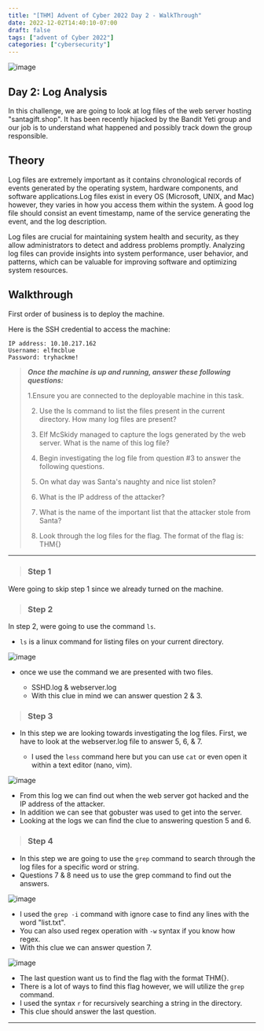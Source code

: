 ```yaml
---
title: "[THM] Advent of Cyber 2022 Day 2 - WalkThrough"
date: 2022-12-02T14:40:10-07:00
draft: false
tags: ["advent of Cyber 2022"]
categories: ["cybersecurity"]
---
```

![image](/aoc_day2.png)

## Day 2: Log Analysis
In this challenge, we are going to look at log files of the web server hosting "santagift.shop". It has been recently hijacked by the Bandit Yeti group and our
job is to understand what happened and possibly track down the group responsible.

## Theory
Log files are extremely important as it contains chronological records of events generated by the operating system, hardware components, and software applications.Log files exist in every OS (Microsoft, UNIX, and Mac) however, they varies in how you access them within the system. A good log file should consist an event timestamp, name of the service generating the event, and the log description.

Log files are crucial for maintaining system health and security, as they allow administrators to detect and address problems promptly. Analyzing log files can provide insights into system performance, user behavior, and patterns, which can be valuable for improving software and optimizing system resources.

## Walkthrough
First order of business is to deploy the machine. 

Here is the SSH credential to access the machine:
``` 
IP address: 10.10.217.162
Username: elfmcblue
Password: tryhackme!
```

> **_Once the machine is up and running, answer these following questions:_**
>
>   1.Ensure you are connected to the deployable machine in this task.
>
>   2. Use the ls command to list the files present in the current directory. How many log files are present?
>
>   3. Elf McSkidy managed to capture the logs generated by the web server. What is the name of this log file?
>
>   4. Begin investigating the log file from question #3 to answer the following questions.
>
>   5. On what day was Santa's naughty and nice list stolen?
>
>   6. What is the IP address of the attacker?
>
>   7. What is the name of the important list that the attacker stole from Santa?    
>
>   8. Look through the log files for the flag. The format of the flag is: THM{}

---

> ### Step 1
Were going to skip step 1 since we already turned on the machine.

> ### Step 2
In step 2, were going to use the command `ls`.

- `ls` is a linux command for listing files on your current directory.

![image](/aoc_ls_log.png)

- once we use the command we are presented with two files.

    - SSHD.log & webserver.log
    - With this clue in mind we can answer question 2 & 3. 

 
> ### Step 3

- In this step we are looking towards investigating the log files. First, we have to look at the webserver.log file to answer 5, 6, & 7.

    - I used the `less` command here but you can use `cat` or even open it within a text editor (nano, vim).

![image](/aoc_webserver_log.png)
- From this log we can find out when the web server got hacked and the IP address of the attacker.
- In addition we can see that gobuster was used to get into the server.
- Looking at the logs we can find the clue to answering question 5 and 6.

> ### Step 4

- In this step we are going to use the `grep` command to search through the log files for a specific word or string.
- Questions 7 & 8 need us to use the grep command to find out the answers.

![image](/aoc_santaslists.png)
- I used the `grep -i` command with ignore case to find any lines with the word "list.txt".
- You can also used regex operation with `-w` syntax if you know how regex.
- With this clue we can answer question 7.

![image](/aoc_grep.png)
- The last question want us to find the flag with the format THM{}.
- There is a lot of ways to find this flag however, we will utilize the `grep` command.
- I used the syntax `r` for recursively searching a string in the directory.
- This clue should answer the last question. 

---            